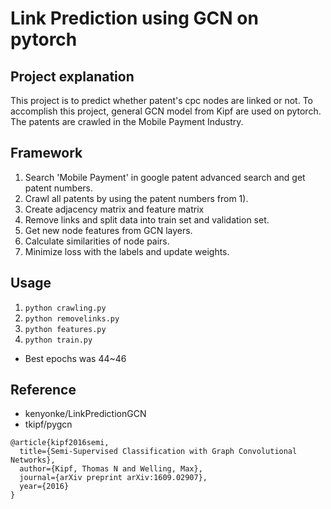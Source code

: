 # Link Prediction using GCN on pytorch

## Project explanation
This project is to predict whether patent's cpc nodes are linked or not. To accomplish this project, general GCN model from Kipf are used on pytorch. The patents are crawled in the Mobile Payment Industry.

## Framework
1) Search 'Mobile Payment' in google patent advanced search and get patent numbers.
2) Crawl all patents by using the patent numbers from 1).
3) Create adjacency matrix and feature matrix
4) Remove links and split data into train set and validation set.
5) Get new node features from GCN layers.
6) Calculate similarities of node pairs.
7) Minimize loss with the labels and update weights.

## Usage
1) ```python crawling.py```
2) ```python removelinks.py```
3) ```python features.py```
4) ```python train.py```
* Best epochs was 44~46

## Reference
- kenyonke/LinkPredictionGCN
- tkipf/pygcn

```
@article{kipf2016semi,
  title={Semi-Supervised Classification with Graph Convolutional Networks},
  author={Kipf, Thomas N and Welling, Max},
  journal={arXiv preprint arXiv:1609.02907},
  year={2016}
}
```
